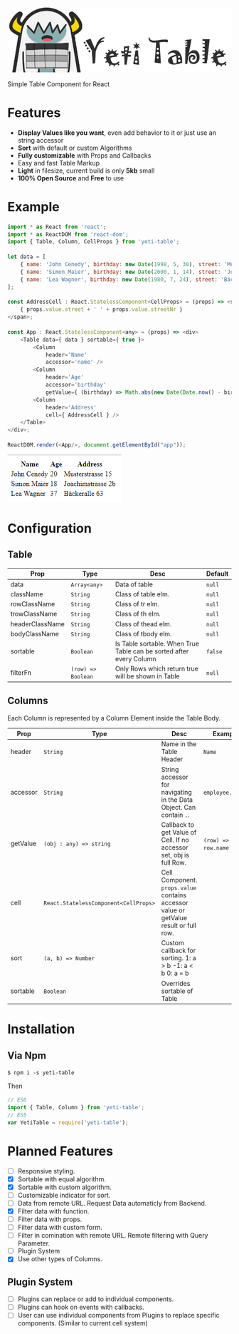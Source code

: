 ![Yeti Table](https://github.com/chitter99/yeti-table/blob/master/media/yeti-table-logo.png?raw=true)

Simple Table Component for React

# Features
* **Display Values like you want**, even add behavior to it or just use an string accessor
* **Sort** with default or custom Algorithms
* **Fully customizable** with Props and Callbacks
* Easy and fast Table Markup
* **Light** in filesize, current build is only **5kb** small 
* **100% Open Source** and **Free** to use

# Example
```javascript
import * as React from 'react';
import * as ReactDOM from 'react-dom';
import { Table, Column, CellProps } from 'yeti-table';

let data = [
    { name: 'John Cenedy', birthday: new Date(1998, 5, 30), street: 'Musterstrasse', streetNr: 15 },
    { name: 'Simon Maier', birthday: new Date(2000, 1, 14), street: 'Joachimstrasse', streetNr: '2b' },
    { name: 'Lea Wagner', birthday: new Date(1980, 7, 24), street: 'Bäckeralle', streetNr: 63 },
];

const AddressCell : React.StatelessComponent<CellProps> = (props) => <span>
    { props.value.street + ' ' + props.value.streetNr }
</span>;

const App : React.StatelessComponent<any> = (props) => <div>
    <Table data={ data } sortable={ true }>
        <Column 
            header='Name'
            accessor='name' />
        <Column 
            header='Age'
            accessor='birthday'
            getValue={ (birthday) => Math.abs(new Date(Date.now() - birthday.getTime()).getUTCFullYear() - 1970).toString() } />
        <Column 
            header='Address'
            cell={ AddressCell } />
    </Table>
</div>;

ReactDOM.render(<App/>, document.getElementById("app"));
```
![Example Table](https://github.com/chitter99/yeti-table/blob/master/media/example-1.png?raw=true)

# Configuration

## Table
Prop | Type | Desc | Default 
--- | --- | --- | ---
data | `Array<any>` | Data of table | `null` 
className | `String` | Class of table elm. | `null` 
rowClassName | `String` | Class of tr elm. | `null` 
trowClassName | `String` | Class of th elm. | `null` 
headerClassName | `String` | Class of thead elm. | `null` 
bodyClassName | `String` | Class of tbody elm.| `null` 
sortable | `Boolean` | Is Table sortable. When True Table can be sorted after every Column | `false`
filterFn | `(row) => Boolean` | Only Rows which return true will be shown in Table | `null`
 
## Columns
Each Column is represented by a Column Element inside the Table Body.

Prop | Type | Desc | Example | Default
--- | --- | --- | --- | ---
header | `String`  | Name in the Table Header | `Name` | Required
accessor | `String` | String accessor for navigating in the Data Object. Can contain `.`. | `employee.email` | `null`
getValue | `(obj : any) => string` | Callback to get Value of Cell. If no accessor set, obj is full Row. | `(row) => row.name` | `null`
cell | `React.StatelessComponent<CellProps>` | Cell Component. `props.value` contains accessor value or getValue result or full row. | | `null`
sort | `(a, b) => Number` | Custom callback for sorting. 1: a > b -1: a < b 0: a = b | | `null`
sortable | `Boolean` | Overrides sortable of Table | | `null`

# Installation 

## Via Npm
```
$ npm i -s yeti-table
```
Then
```javascript
// ES6
import { Table, Column } from 'yeti-table';
// ES5
var YetiTable = require('yeti-table');
```

# Planned Features
- [ ] Responsive styling.
- [X] Sortable with equal algorithm.
- [X] Sortable with custom algorithm.
- [ ] Customizable indicator for sort.
- [ ] Data from remote URL. Request Data automaticly from Backend.
- [X] Filter data with function.
- [ ] Filter data with props.
- [ ] Filter data with custom form.
- [ ] Filter in comination with remote URL. Remote filtering with Query Parameter. 
- [ ] Plugin System
- [X] Use other types of Columns.

## Plugin System
- [ ] Plugins can replace or add to individual components.
- [ ] Plugins can hook on events with callbacks.
- [ ] User can use individual components from Plugins to replace specific components. (Similar to current cell system)

